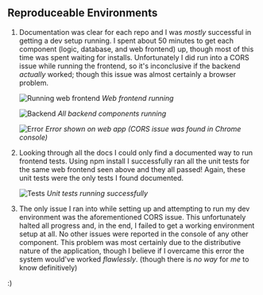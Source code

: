 ## Reproduceable Environments
1.
	Documentation was clear for each repo and I was *mostly* successful in getting a dev setup running. I spent about 50 minutes to get each component (logic, database, and web frontend) up, though most of this time was spent waiting for installs. Unfortunately I did run into a CORS issue while running the frontend, so it's inconclusive if the backend *actually* worked; though this issue was almost certainly a browser problem.
	
	![Running web frontend](https://i.imgur.com/7Dhoofr.png)
*Web frontend running*

	![Backend](https://i.imgur.com/OagQKTm.png)
*All backend components running*

	![Error](https://i.imgur.com/6OEU5Yg.png)
*Error shown on web app (CORS issue was found in Chrome console)*


2.
	Looking through all the docs I could only find a documented way to run frontend tests. Using npm install I successfully ran all the unit tests for the same web frontend seen above and they all passed! Again, these unit tests were the only tests I found documented.
	
	![Tests](https://i.imgur.com/D0X2mjN.png)
	*Unit tests running successfully*

3.
	The only issue I ran into while setting up and attempting to run my dev environment was the aforementioned CORS issue. This unfortunately halted all progress and, in the end, I failed to get a working environment setup at all. No other issues were reported in the console of any other component. This problem was most certainly due to the distributive nature of the application, though I believe if I overcame this error the system would've worked *flawlessly*. (though there is *no way* for *me* to know definitively)

:)